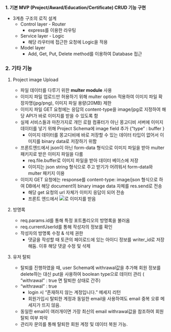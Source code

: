 **1. 기본 MVP (Project/Award/Education/Certificate) CRUD 기능 구현**

- 3계층 구조의 로직 설계
  - Control layer - Router
    - express를 이용한 라우팅
  - Service layer - Logic
    - 해당 라우터에 접근한 요청에 Logic을 적용
  - Model layer
    - Add, Get, Put, Delete method를 이용하여 Database 접근

### 2. 기타 기능

1. Project image Upload

   - 파일 데이터를 다루기 위한 **multer module** 사용
   - 이미지 파일 업로드만 허용하기 위해 multer option 적용하여 이미지 파일 확장자명(jpg/png), 이미지 파일 용량(20MB) 제한
   - 이미지 파일 GET 요청에는 응답의 content-type을 image/jpg로 지정하여 해당 API가 바로 이미지를 받을 수 있도록 함
   - 실제 서비스들과 마찬가지로 개인 로컬 컴퓨터가 아닌 몽고디비 서버에 이미지 데이터를 넣기 위해 Project Schema에 image field 추가 {”type” : buffer }
     - 이미지 데이터를 몽고디비에 바로 저장할 수 있는 데이터 타입이 없어서 이미지를 binary data로 저장하기 위함
   - 프론트엔드에서 json이 아닌 form-data 형식으로 이미지 파일을 받아 multer 패키지로 받은 이미지 파일을 다룸
     - req.file.buffer로 이미지 파일을 받아 데이터 베이스에 저장
     - 이미지는 json string 형식으로 주고 받기가 어려워서 form-data와 multer 패키지 이용
   - 이미지 GET 요청에는 response를 content-type: image/json 형식으로 하여 DB에서 해당 document의 binary image data 자체를 res.send로 전송
     - 해당 get 요청의 url 자체가 이미지 응답이 되어 전송
     - 프론트 엔드에서 <img src="url"/>로 이미지를 받음

2. 방명록

   - req.params.id를 통해 특정 포트폴리오의 방명록을 불러옴
   - req.currentUserId를 통해 작성자의 정보를 확인
   - 작성자의 방명록 수정 & 삭제 권한
     - 댓글을 작성할 때 토큰의 페이로드에 있는 아이디 정보를 writer_id로 저장해둠. 이후 해당 댓글 수정 및 삭제

3. 유저 탈퇴

   - 탈퇴를 진행하였을 때, user Schema에 withrawal값을 추가해
     회원 정보를 delete하는 대신 put을 사용하여 boolean type으로 데이터 관리
     ( ”withrawal” : true 면 탈퇴한 상태로 간주)
   - “withrawal” : true
     - login 시 “존재하지 않는 계정입니다.” 메세지 리턴
     - 회원가입시 탈퇴한 계정과 동일한 email을 사용하여도 email 중복 오류 메세지가 뜨지 않음.
   - 동일한 email이 여러개이면 가장 최신의 email withrawal값을 참조하여 회원 탈퇴 여부 파악
   - 관리자 문의를 통해 탈퇴한 회원 계정 및 데이터 복원 가능.
